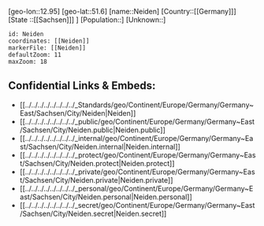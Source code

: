﻿---
location: [51.6,12.95]
mapzoom: [7,12] 
mapmarker: city 
type: City
tags:
- geo/City


SpocWebEntityId: 32770
isDeleted: false
confidential: public

---
[geo-lon::12.95]
[geo-lat::51.6]
[name::Neiden]
[Country::[[Germany]]]
[State ::[[Sachsen]]] ]
[Population::]
[Unknown::]


```leaflet
id: Neiden
coordinates: [[Neiden]]
markerFile: [[Neiden]]
defaultZoom: 11 
maxZoom: 18
```


## Confidential Links & Embeds: 
- [[../../../../../../../../_Standards/geo/Continent/Europe/Germany/Germany~East/Sachsen/City/Neiden|Neiden]] 
- [[../../../../../../../../_public/geo/Continent/Europe/Germany/Germany~East/Sachsen/City/Neiden.public|Neiden.public]] 
- [[../../../../../../../../_internal/geo/Continent/Europe/Germany/Germany~East/Sachsen/City/Neiden.internal|Neiden.internal]] 
- [[../../../../../../../../_protect/geo/Continent/Europe/Germany/Germany~East/Sachsen/City/Neiden.protect|Neiden.protect]] 
- [[../../../../../../../../_private/geo/Continent/Europe/Germany/Germany~East/Sachsen/City/Neiden.private|Neiden.private]] 
- [[../../../../../../../../_personal/geo/Continent/Europe/Germany/Germany~East/Sachsen/City/Neiden.personal|Neiden.personal]] 
- [[../../../../../../../../_secret/geo/Continent/Europe/Germany/Germany~East/Sachsen/City/Neiden.secret|Neiden.secret]] 
